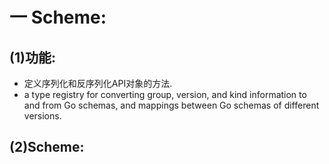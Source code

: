 # 一 Scheme:
## (1)功能:
- 定义序列化和反序列化API对象的方法.
- a type registry for converting group, version, and kind information to and from Go schemas, and mappings between Go schemas of different versions.

## (2)Scheme:
